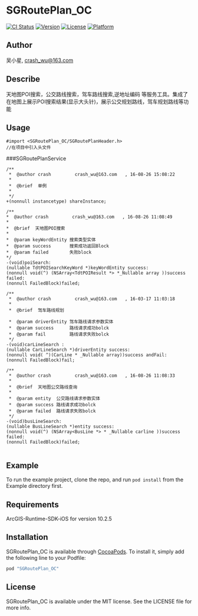 # SGRoutePlan_OC

[![CI Status](http://img.shields.io/travis/crash_wu/SGRoutePlan_OC.svg?style=flat)](https://travis-ci.org/crash-wu/SGRoutePlan_OC)
[![Version](https://img.shields.io/cocoapods/v/SGRoutePlan_OC.svg?style=flat)](http://cocoapods.org/pods/SGRoutePlan_OC)
[![License](https://img.shields.io/cocoapods/l/SGRoutePlan_OC.svg?style=flat)](http://cocoapods.org/pods/SGRoutePlan_OC)
[![Platform](https://img.shields.io/cocoapods/p/SGRoutePlan_OC.svg?style=flat)](http://cocoapods.org/pods/SGRoutePlan_OC)

## Author

吴小星, crash_wu@163.com

## Describe
天地图POI搜索，公交路线搜索，驾车路线搜索,逆地址编码 等服务工具。集成了在地图上展示POI搜索结果(显示大头针)，展示公交规划路线，驾车规划路线等功能

## Usage
```
#import <SGRoutePlan_OC/SGRoutePlanHeader.h>
//在项目中引入头文件
```
###SGRoutePlanService

```
/**
 *  @author crash         crash_wu@163.com   , 16-08-26 15:08:22
 *
 *  @brief  单例
 *
 */
+(nonnull instancetype) shareInstance;

/**
*  @author crash         crash_wu@163.com   , 16-08-26 11:08:49
*
*  @brief  天地图POI搜索
*
*  @param keyWordEntity 搜索类型实体
*  @param success       搜索成功返回Block
*  @param failed        失败block
*/
-(void)poiSearch:
(nullable TdtPOISearchKeyWord *)keyWordEntity success:
(nonnull void(^) (NSArray<TdtPOIResult *> *_Nullable array ))success failed:
(nonnull FailedBlock)failed;

/**
 *  @author crash         crash_wu@163.com   , 16-03-17 11:03:18
 *
 *  @brief  驾车路线规划
 
 *  @param driverEntity 驾车路线请求参数实体
 *  @param success      路线请求成功bolck
 *  @param fail         路线请求失败bolck
 */
-(void)carLineSearch :
(nullable CarLineSearch *)driverEntity success:
(nonnull void( ^)(CarLine * _Nullable array))success andFail:
(nonnull FailedBlock)fail;

/**
 *  @author crash         crash_wu@163.com   , 16-08-26 11:08:33
 *
 *  @brief  天地图公交路线查询
 *
 *  @param entity  公交路线请求参数实体
 *  @param success 路线请求成功bolck
 *  @param failed  路线请求失败bolck
 */
-(void)busLineSearch:
(nullable BusLineSearch *)entity success:
(nonnull void(^) (NSArray<BusLine *> * _Nullable carline ))success failed:
(nonnull FailedBlock)failed;


```

## Example

To run the example project, clone the repo, and run `pod install` from the Example directory first.

## Requirements
ArcGIS-Runtime-SDK-iOS for version 10.2.5
## Installation

SGRoutePlan_OC is available through [CocoaPods](http://cocoapods.org). To install
it, simply add the following line to your Podfile:

```ruby
pod "SGRoutePlan_OC"
```



## License

SGRoutePlan_OC is available under the MIT license. See the LICENSE file for more info.
